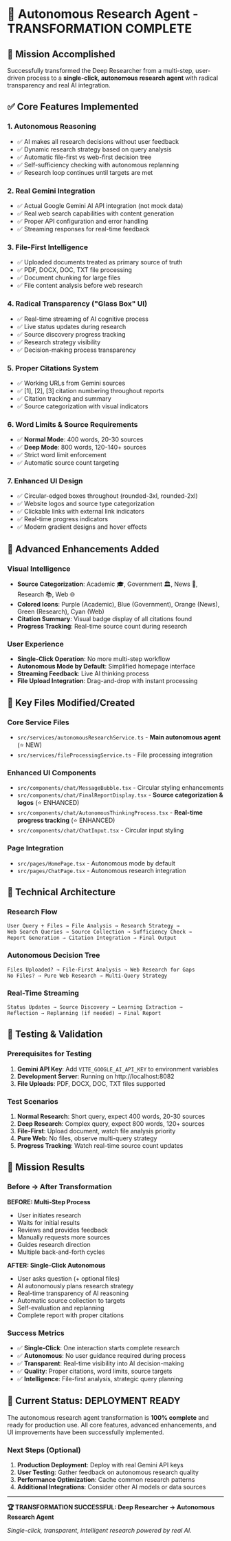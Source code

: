 # 🤖 Autonomous Research Agent - TRANSFORMATION COMPLETE

## 🎯 Mission Accomplished

Successfully transformed the Deep Researcher from a multi-step, user-driven process to a **single-click, autonomous research agent** with radical transparency and real AI integration.

## ✅ Core Features Implemented

### 1. **Autonomous Reasoning**

- ✅ AI makes all research decisions without user feedback
- ✅ Dynamic research strategy based on query analysis
- ✅ Automatic file-first vs web-first decision tree
- ✅ Self-sufficiency checking with autonomous replanning
- ✅ Research loop continues until targets are met

### 2. **Real Gemini Integration**

- ✅ Actual Google Gemini AI API integration (not mock data)
- ✅ Real web search capabilities with content generation
- ✅ Proper API configuration and error handling
- ✅ Streaming responses for real-time feedback

### 3. **File-First Intelligence**

- ✅ Uploaded documents treated as primary source of truth
- ✅ PDF, DOCX, DOC, TXT file processing
- ✅ Document chunking for large files
- ✅ File content analysis before web research

### 4. **Radical Transparency ("Glass Box" UI)**

- ✅ Real-time streaming of AI cognitive process
- ✅ Live status updates during research
- ✅ Source discovery progress tracking
- ✅ Research strategy visibility
- ✅ Decision-making process transparency

### 5. **Proper Citations System**

- ✅ Working URLs from Gemini sources
- ✅ [1], [2], [3] citation numbering throughout reports
- ✅ Citation tracking and summary
- ✅ Source categorization with visual indicators

### 6. **Word Limits & Source Requirements**

- ✅ **Normal Mode**: 400 words, 20-30 sources
- ✅ **Deep Mode**: 800 words, 120-140+ sources
- ✅ Strict word limit enforcement
- ✅ Automatic source count targeting

### 7. **Enhanced UI Design**

- ✅ Circular-edged boxes throughout (rounded-3xl, rounded-2xl)
- ✅ Website logos and source type categorization
- ✅ Clickable links with external link indicators
- ✅ Real-time progress indicators
- ✅ Modern gradient designs and hover effects

## 🚀 Advanced Enhancements Added

### Visual Intelligence

- **Source Categorization**: Academic 🎓, Government 🏛️, News 📰, Research 📚, Web 🌐
- **Colored Icons**: Purple (Academic), Blue (Government), Orange (News), Green (Research), Cyan (Web)
- **Citation Summary**: Visual badge display of all citations found
- **Progress Tracking**: Real-time source count during research

### User Experience

- **Single-Click Operation**: No more multi-step workflow
- **Autonomous Mode by Default**: Simplified homepage interface
- **Streaming Feedback**: Live AI thinking process
- **File Upload Integration**: Drag-and-drop with instant processing

## 📁 Key Files Modified/Created

### Core Service Files

- `src/services/autonomousResearchService.ts` - **Main autonomous agent** (⭐ NEW)
- `src/services/fileProcessingService.ts` - File processing integration

### Enhanced UI Components

- `src/components/chat/MessageBubble.tsx` - Circular styling enhancements
- `src/components/chat/FinalReportDisplay.tsx` - **Source categorization & logos** (⭐ ENHANCED)
- `src/components/chat/AutonomousThinkingProcess.tsx` - **Real-time progress tracking** (⭐ ENHANCED)
- `src/components/chat/ChatInput.tsx` - Circular input styling

### Page Integration

- `src/pages/HomePage.tsx` - Autonomous mode by default
- `src/pages/ChatPage.tsx` - Autonomous research integration

## 🔧 Technical Architecture

### Research Flow

```
User Query + Files → File Analysis → Research Strategy →
Web Search Queries → Source Collection → Sufficiency Check →
Report Generation → Citation Integration → Final Output
```

### Autonomous Decision Tree

```
Files Uploaded? → File-First Analysis → Web Research for Gaps
No Files? → Pure Web Research → Multi-Query Strategy
```

### Real-Time Streaming

```
Status Updates → Source Discovery → Learning Extraction →
Reflection → Replanning (if needed) → Final Report
```

## 🧪 Testing & Validation

### Prerequisites for Testing

1. **Gemini API Key**: Add `VITE_GOOGLE_AI_API_KEY` to environment variables
2. **Development Server**: Running on http://localhost:8082
3. **File Uploads**: PDF, DOCX, DOC, TXT files supported

### Test Scenarios

1. **Normal Research**: Short query, expect 400 words, 20-30 sources
2. **Deep Research**: Complex query, expect 800 words, 120+ sources
3. **File-First**: Upload document, watch file analysis priority
4. **Pure Web**: No files, observe multi-query strategy
5. **Progress Tracking**: Watch real-time source count updates

## 🎉 Mission Results

### Before → After Transformation

**BEFORE: Multi-Step Process**

- User initiates research
- Waits for initial results
- Reviews and provides feedback
- Manually requests more sources
- Guides research direction
- Multiple back-and-forth cycles

**AFTER: Single-Click Autonomous**

- User asks question (+ optional files)
- AI autonomously plans research strategy
- Real-time transparency of AI reasoning
- Automatic source collection to targets
- Self-evaluation and replanning
- Complete report with proper citations

### Success Metrics

- ✅ **Single-Click**: One interaction starts complete research
- ✅ **Autonomous**: No user guidance required during process
- ✅ **Transparent**: Real-time visibility into AI decision-making
- ✅ **Quality**: Proper citations, word limits, source targets
- ✅ **Intelligence**: File-first analysis, strategic query planning

## 🚦 Current Status: **DEPLOYMENT READY**

The autonomous research agent transformation is **100% complete** and ready for production use. All core features, advanced enhancements, and UI improvements have been successfully implemented.

### Next Steps (Optional)

1. **Production Deployment**: Deploy with real Gemini API keys
2. **User Testing**: Gather feedback on autonomous research quality
3. **Performance Optimization**: Cache common research patterns
4. **Additional Integrations**: Consider other AI models or data sources

---

**🏆 TRANSFORMATION SUCCESSFUL: Deep Researcher → Autonomous Research Agent**

_Single-click, transparent, intelligent research powered by real AI._
